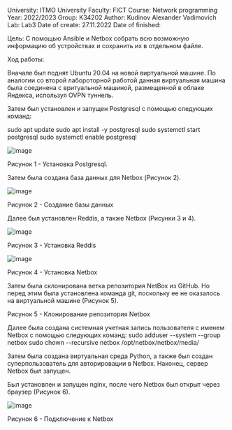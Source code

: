 University: ITMO University
Faculty: FICT
Course: Network programming
Year: 2022/2023
Group: K34202
Author: Kudinov Alexander Vadimovich
Lab: Lab3
Date of create: 27.11.2022
Date of finished:

Цель: С помощью Ansible и Netbox собрать всю возможную информацию об устройствах и сохранить их в отдельном файле.

Ход работы:

Вначале был поднят Ubuntu 20.04 на новой виртуальной машине. По аналогии со второй лабороторной работой данная виртуальная машина была соединена с вритуальной машиной, размещенной в облаке Яндекса, используя OVPN туннель.

Затем был установлен и запущен Postgresql с помощью следующих команд:

sudo apt update
sudo apt install -y postgresql
sudo systemctl start postgresql
sudo systemctl enable postgresql

![image](https://user-images.githubusercontent.com/42407837/204133376-cfdac721-29ca-41b9-b4c9-240f2c90a4e9.png)

Рисунок 1 - Установка Postgresql.

Затем была создана база данных для Netbox (Рисунок 2).

![image](https://user-images.githubusercontent.com/42407837/204133591-2cd93ac7-cc46-48e0-9263-4691d8966ab1.png)

Рисунок 2 - Создание базы данных

Далее был установлен Reddis, а также Netbox (Рисунки 3 и 4).

![image](https://user-images.githubusercontent.com/42407837/204133690-cf2ac012-537c-43e7-a930-6ee9c201ce94.png)

Рисунок 3 - Установка Reddis

![image](https://user-images.githubusercontent.com/42407837/204133933-7eddf55f-5ee2-407f-a3bc-33ca24b9e4cf.png)

Рисунок 4 - Установка Netbox

Затем была склонирована ветка репозитория NetBox из GitHub. Но перед этим была установлена команда git, поскольку ее не оказалось на виртуальной машине (Рисунок 5).


Рисунок 5 - Клонирование репозитория Netbox

Далее была создана системная учетная запись пользователя с именем Netbox с помощью следующих команд:
sudo adduser --system --group netbox
sudo chown --recursive netbox /opt/netbox/netbox/media/

Затем была создана виртуальная среда Python, а также был создан суперпользователь для авторировации в Netbox. Наконец, сервер Netbox был запущен.

Был установлен и запущен nginx, после чего Netbox был открыт через браузер (Рисунок 6).

![image](https://user-images.githubusercontent.com/42407837/204134402-9354f59c-9901-46f0-b4bb-7bf778b62474.png)

Рисунок 6 - Подключение к Netbox
